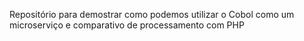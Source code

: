 Repositório para demostrar como podemos utilizar o Cobol como um microserviço e comparativo de processamento com PHP

